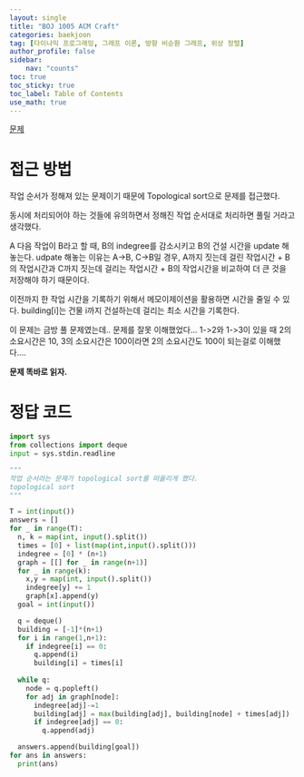 ```yaml
---
layout: single
title: "BOJ 1005 ACM Craft"
categories: baekjoon
tag: [다이나믹 프로그래밍, 그래프 이론, 방향 비순환 그래프, 위상 정렬]
author_profile: false
sidebar:
    nav: "counts"
toc: true
toc_sticky: true
toc_label: Table of Contents
use_math: true
---
```


[문제](https://www.acmicpc.net/problem/1005)

# 접근 방법 
작업 순서가 정해져 있는 문제이기 때문에 Topological sort으로 문제를 접근했다. 

동시에 처리되어야 하는 것들에 유의하면서 정해진 작업 순서대로 처리하면 풀릴 거라고 생각했다.

A 다음 작업이 B라고 할 때, B의 indegree를 감소시키고 B의 건설 시간을 update 해놓는다. udpate 해놓는 이유는 A->B, C->B일 경우, A까지 짓는데 걸린 작업시간 + B의 작업시간과 C까지 짓는데 걸리는 작업시간 + B의 작업시간을 비교하여 더 큰 것을 저장해야 하기 때문이다.

이전까지 한 작업 시간을 기록하기 위해서 메모이제이션을 활용하면 시간을 줄일 수 있다. building[i]는 건물 i까지 건설하는데 걸리는 최소 시간을 기록한다.

이 문제는 금방 풀 문제였는데.. 문제를 잘못 이해했었다... 1->2와 1->3이 있을 때 2의 소요시간은 10, 3의 소요시간은 100이라면 2의 소요시간도 100이 되는걸로 이해했다....

**문제 똑바로 읽자.**

# 정답 코드 
``` python
import sys
from collections import deque
input = sys.stdin.readline

"""
작업 순서라는 문제가 topological sort를 떠올리게 했다.
topological sort
"""

T = int(input())
answers = []
for _ in range(T):
  n, k = map(int, input().split())
  times = [0] + list(map(int,input().split()))
  indegree = [0] * (n+1)
  graph = [[] for _ in range(n+1)]
  for _ in range(k):
    x,y = map(int, input().split())
    indegree[y] += 1
    graph[x].append(y)
  goal = int(input())

  q = deque()
  building = [-1]*(n+1)
  for i in range(1,n+1):
    if indegree[i] == 0:
      q.append(i)
      building[i] = times[i]
  
  while q:
    node = q.popleft()
    for adj in graph[node]:
      indegree[adj]-=1
      building[adj] = max(building[adj], building[node] + times[adj])
      if indegree[adj] == 0:
        q.append(adj)

  answers.append(building[goal])
for ans in answers:
  print(ans)
  
```



  

```
